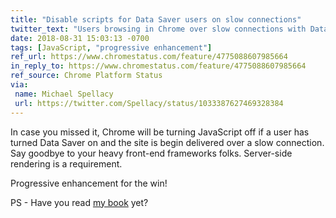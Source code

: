 ```yaml
---
title: "Disable scripts for Data Saver users on slow connections"
twitter_text: "Users browsing in Chrome over slow connections with Data Saver turned on will no longer get your JavaScript. You’re down with progressive enhancement, right? If not, get on it!"
date: 2018-08-31 15:03:13 -0700
tags: [JavaScript, "progressive enhancement"]
ref_url: https://www.chromestatus.com/feature/4775088607985664
in_reply_to: https://www.chromestatus.com/feature/4775088607985664
ref_source: Chrome Platform Status
via:
 name: Michael Spellacy
 url: https://twitter.com/Spellacy/status/1033387627469328384
---
```


In case you missed it, Chrome will be turning JavaScript off if a user has turned Data Saver on and the site is begin delivered over a slow connection. Say goodbye to your heavy front-end frameworks folks. Server-side rendering is a requirement.

Progressive enhancement for the win!

PS - Have you read [my book](https://adaptivewebdesign.info/) yet?